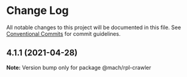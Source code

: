 # Change Log

All notable changes to this project will be documented in this file.
See [Conventional Commits](https://conventionalcommits.org) for commit guidelines.

## 4.1.1 (2021-04-28)

**Note:** Version bump only for package @mach/rpl-crawler
